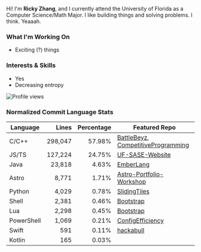 Hi! I'm **Ricky Zhang**, and I currently attend the University of Florida as a Computer Science/Math Major. I like building things and solving problems. I think. Yeaaah.

### What I'm Working On
- Exciting (?) things

### Interests & Skills
- Yes
- Decreasing entropy

![Profile views](https://komarev.com/ghpvc/?username=TheRickyZhang&color=blue)

<!--START_COMMIT_LANG_STATS-->
### Normalized Commit Language Stats

| Language    | Lines   | Percentage | Featured Repo |
| ----------- | ------: | ---------: | ---- |
| C/C++       | 298,047 |     57.98% | [BattleBeyz](https://github.com/TheRickyZhang/BattleBeyz), [CompetitiveProgramming](https://github.com/TheRickyZhang/CompetitiveProgramming) |
| JS/TS       | 127,224 |     24.75% | [UF-SASE-Website](https://github.com/ufsasewebmaster/UF-SASE-Website) |
| Java        | 23,818 |      4.63% | [EmberLang](https://github.com/TheRickyZhang/EmberLang) |
| Astro       |  8,771 |      1.71% | [Astro-Portfolio-Workshop](https://github.com/TheRickyZhang/Astro-Portfolio-Workshop) |
| Python      |  4,029 |      0.78% | [SlidingTiles](https://github.com/TheRickyZhang/SlidingTiles) |
| Shell       |  2,381 |      0.46% | [Bootstrap](https://github.com/TheRickyZhang/Bootstrap) |
| Lua         |  2,298 |      0.45% | [Bootstrap](https://github.com/TheRickyZhang/Bootstrap) |
| PowerShell  |  1,069 |      0.21% | [ConfigEfficiency](https://github.com/TheRickyZhang/ConfigEfficiency) |
| Swift       |    591 |      0.11% | [hackabull](https://github.com/AnthonyYao7/hackabull) |
| Kotlin      |    165 |      0.03% |  |
<!--END_COMMIT_LANG_STATS-->
